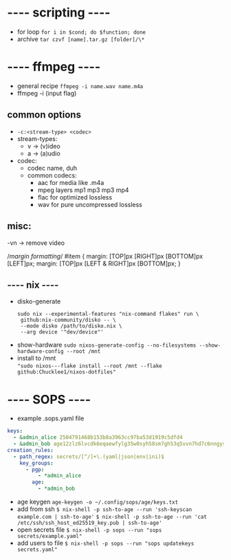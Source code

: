 # ---- scripting ----

- for loop `for i in $cond; do $function; done`
- archive `tar czvf [name].tar.gz [folder]/\*`

# ---- ffmpeg ----

- general recipe `ffmpeg -i name.wav name.m4a`
- ffmpeg -i (input flag) <media-file> <output-media-file>

## common options

- `-c:<stream-type> <codec>`
- stream-types:
  - v -> (v)ideo
  - a -> (a)udio
- codec:
  - codec name, duh
  - common codecs:
    - aac for media like .m4a
    - mpeg layers mp1 mp3 mp3 mp4
    - flac for optimized lossless
    - wav for pure uncompressed lossless

## misc:

-vn -> remove video

/_margin formatting_/
#item {
margin: [TOP]px [RIGHT]px [BOTTOM]px [LEFT]px;
margin: [TOP]px [LEFT & RIGHT]px [BOTTOM]px;
}

## ---- nix ---- 

- disko-generate
  ```
  sudo nix --experimental-features "nix-command flakes" run \
   github:nix-community/disko -- \
   --mode disko /path/to/disko.nix \
   --arg device '"dev/device"'
  ```
- show-hardware
  `sudo nixos-generate-config --no-filesystems --show-hardware-config --root /mnt`
- install to /mnt  
  `"sudo nixos---flake install --root /mnt --flake github:Chucklee1/nixos-dotfiles"`

# ---- SOPS ----

- example .sops.yaml file

```yaml
keys:
  - &admin_alice 2504791468b153b8a3963cc97ba53d1919c5dfd4
  - &admin_bob age12zlz6lvcdk6eqaewfylg35w0syh58sm7gh53q5vvn7hd7c6nngyseftjxl
creation_rules:
  - path_regex: secrets/[^/]+\.(yaml|json|env|ini)$
    key_groups:
      - pgp:
          - *admin_alice
        age:
          - *admin_bob
```

- age keygen
  `age-keygen -o ~/.config/sops/age/keys.txt`
- add from ssh
  `$ nix-shell -p ssh-to-age --run 'ssh-keyscan example.com | ssh-to-age'`
  `$ nix-shell -p ssh-to-age --run 'cat /etc/ssh/ssh_host_ed25519_key.pub | ssh-to-age'`
- open secrets file
  `$ nix-shell -p sops --run "sops secrets/example.yaml"`
- add users to file
  `$ nix-shell -p sops --run "sops updatekeys secrets.yaml"`
